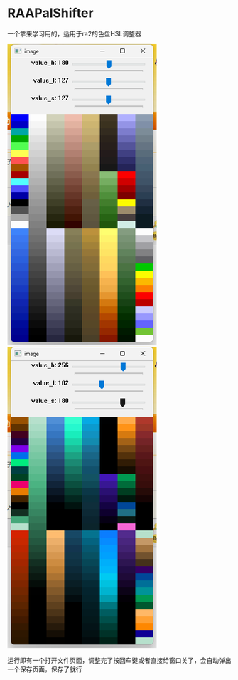 # RAAPalShifter
一个拿来学习用的，适用于ra2的色盘HSL调整器

![一个展示图 修改前](https://github.com/HongFengRM/RAAPalShifter/blob/main/111.png)
![一个展示图 修改后](https://github.com/HongFengRM/RAAPalShifter/blob/main/22.png)

运行即有一个打开文件页面，调整完了按回车键或者直接给窗口关了，会自动弹出一个保存页面，保存了就行
